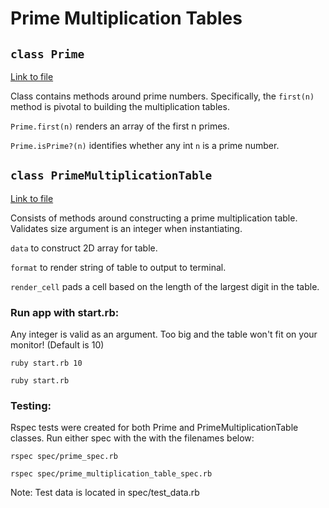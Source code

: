 # Prime Multiplication Tables

## `class Prime`
[Link to file](/prime.rb)

Class contains methods around prime numbers. Specifically, the `first(n)` method is pivotal to building the multiplication tables.

`Prime.first(n)` renders an array of the first n primes.

`Prime.isPrime?(n)` identifies whether any int `n` is a prime number.

## `class PrimeMultiplicationTable`
[Link to file](/prime_multiplication_table.rb)

Consists of methods around constructing a prime multiplication table. Validates size argument is an integer when instantiating.

`data` to construct 2D array for table.

`format` to render string of table to output to terminal.

`render_cell` pads a cell based on the length of the largest digit in the table.


### Run app with start.rb:
Any integer is valid as an argument. Too big and the table won't fit on your monitor! (Default is 10)

`ruby start.rb 10`

`ruby start.rb`

### Testing:
Rspec tests were created for both Prime and PrimeMultiplicationTable classes. Run either spec with the with the filenames below:

`rspec spec/prime_spec.rb`

`rspec spec/prime_multiplication_table_spec.rb`

Note: Test data is located in spec/test_data.rb
